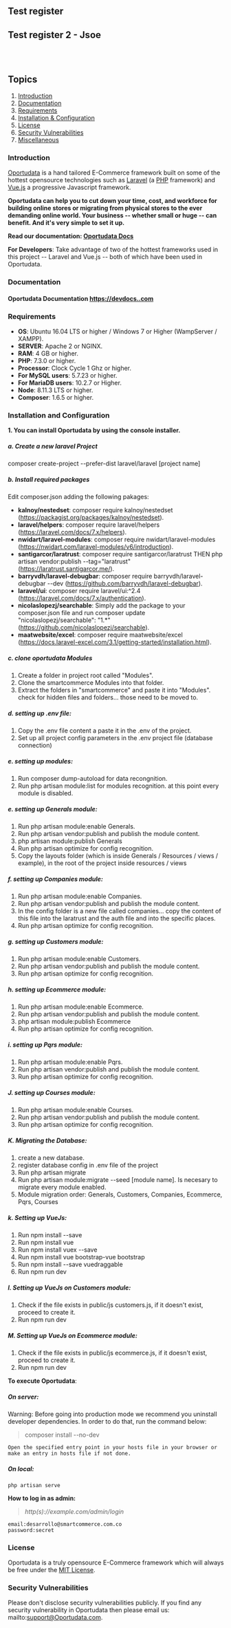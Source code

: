 ## Test register

## Test register 2 - Jsoe

<p align="center">
<a href=""><img src="" alt=""></a>
</p>

<p align="center">
<a href=""><img src="" alt=""></a>
<a href=""><img src="" alt=""></a>
<a href=""><img src="" alt=""></a>
<a href=""><img src="" alt=""></a>
<a href=""><img src="" alt=""></a>
</p>

## Topics

1. [Introduction](#introduction)
2. [Documentation](#documentation)
3. [Requirements](#requirements)
4. [Installation & Configuration](#installation-and-configuration)
5. [License](#license)
6. [Security Vulnerabilities](#security-vulnerabilities)
7. [Miscellaneous](#miscellaneous)

### Introduction

[Oportudata](https://www..com) is a hand tailored E-Commerce framework built on some of the hottest opensource technologies
such as [Laravel](https://laravel.com) (a [PHP](https://secure.php.net/) framework) and [Vue.js](https://vuejs.org)
a progressive Javascript framework.

**Oportudata can help you to cut down your time, cost, and workforce for building online stores or migrating from physical stores
to the ever demanding online world. Your business -- whether small or huge -- can benefit. And it's very simple to set it up.**

**Read our documentation: [Oportudata Docs](https://devdocs..com/)**

**For Developers**:
Take advantage of two of the hottest frameworks used in this project -- Laravel and Vue.js -- both of which have been used in Oportudata.

### Documentation

#### Oportudata Documentation [https://devdocs..com](https://devdocs..com)

### Requirements

- **OS**: Ubuntu 16.04 LTS or higher / Windows 7 or Higher (WampServer / XAMPP).
- **SERVER**: Apache 2 or NGINX.
- **RAM**: 4 GB or higher.
- **PHP**: 7.3.0 or higher.
- **Processor**: Clock Cycle 1 Ghz or higher.
- **For MySQL users**: 5.7.23 or higher.
- **For MariaDB users**: 10.2.7 or Higher.
- **Node**: 8.11.3 LTS or higher.
- **Composer**: 1.6.5 or higher.

### Installation and Configuration

**1. You can install Oportudata by using the console installer.**

##### a. Create a new laravel Project

composer create-project --prefer-dist laravel/laravel [project name]

##### b. Install required packages

Edit composer.json adding the following pakages:

- **kalnoy/nestedset**: composer require kalnoy/nestedset (https://packagist.org/packages/kalnoy/nestedset).
- **laravel/helpers**: composer require laravel/helpers (https://laravel.com/docs/7.x/helpers).
- **nwidart/laravel-modules**: composer require nwidart/laravel-modules (https://nwidart.com/laravel-modules/v6/introduction).
- **santigarcor/laratrust**: composer require santigarcor/laratrust THEN php artisan vendor:publish --tag="laratrust" (https://laratrust.santigarcor.me/).
- **barryvdh/laravel-debugbar**: composer require barryvdh/laravel-debugbar --dev (https://github.com/barryvdh/laravel-debugbar).
- **laravel/ui**: composer require laravel/ui:^2.4 (https://laravel.com/docs/7.x/authentication).
- **nicolaslopezj/searchable**: Simply add the package to your composer.json file and run composer update "nicolaslopezj/searchable": "1.\*" (https://github.com/nicolaslopezj/searchable).
- **maatwebsite/excel**: composer require maatwebsite/excel (https://docs.laravel-excel.com/3.1/getting-started/installation.html).

##### c. clone oportudata Modules

1. Create a folder in project root called "Modules".
2. Clone the smartcommerce Modules into that folder.
3. Extract the folders in "smartcommerce" and paste it into "Modules". check for hidden files and folders... those need to be moved to.

##### d. setting up .env file:

1. Copy the .env file content a paste it in the .env of the project.
2. Set up all project config parameters in the .env project file (database connection)

##### e. setting up modules:

1. Run composer dump-autoload for data recongnition.
2. Run php artisan module:list for modules recognition. at this point every module is disabled.

##### e. setting up Generals module:

1. Run php artisan module:enable Generals.
2. Run php artisan vendor:publish and publish the module content.
3. php artisan module:publish Generals
4. Run php artisan optimize for config recognition.
5. Copy the layouts folder (which is inside Generals / Resources / views / example), in the root of the project inside resources / views

##### f. setting up Companies module:

1. Run php artisan module:enable Companies.
2. Run php artisan vendor:publish and publish the module content.
3. In the config folder is a new file called companies... copy the content of this file into the laratrust and the auth file and into the specific places.
4. Run php artisan optimize for config recognition.

##### g. setting up Customers module:

1. Run php artisan module:enable Customers.
2. Run php artisan vendor:publish and publish the module content.
3. Run php artisan optimize for config recognition.

##### h. setting up Ecommerce module:

1. Run php artisan module:enable Ecommerce.
2. Run php artisan vendor:publish and publish the module content.
3. php artisan module:publish Ecommerce
4. Run php artisan optimize for config recognition.

##### i. setting up Pqrs module:

1. Run php artisan module:enable Pqrs.
2. Run php artisan vendor:publish and publish the module content.
3. Run php artisan optimize for config recognition.

##### J. setting up Courses module:

1. Run php artisan module:enable Courses.
2. Run php artisan vendor:publish and publish the module content.
3. Run php artisan optimize for config recognition.

##### K. Migrating the Database:

1. create a new database.
2. register database config in .env file of the project
3. Run php artisan migrate
4. Run php artisan module:migrate --seed [module name]. Is necesary to migrate every module enabled.
5. Module migration order: Generals, Customers, Companies, Ecommerce, Pqrs, Courses

##### k. Setting up VueJs:

1. Run npm install --save
2. Run npm install vue
3. Run npm install vuex --save
4. Run npm install vue bootstrap-vue bootstrap
5. Run npm install --save vuedraggable
6. Run npm run dev

##### l. Setting up VueJs on Customers module:

1. Check if the file exists in public/js customers.js, if it doesn't exist, proceed to create it.
2. Run npm run dev

##### M. Setting up VueJs on Ecommerce module:

1. Check if the file exists in public/js ecommerce.js, if it doesn't exist, proceed to create it.
2. Run npm run dev

**To execute Oportudata**:

##### On server:

Warning: Before going into production mode we recommend you uninstall developer dependencies.
In order to do that, run the command below:

> composer install --no-dev

```
Open the specified entry point in your hosts file in your browser or make an entry in hosts file if not done.
```

##### On local:

```
php artisan serve
```

**How to log in as admin:**

> _http(s)://example.com/admin/login_

```
email:desarrollo@smartcommerce.com.co
password:secret
```

### License

Oportudata is a truly opensource E-Commerce framework which will always be free under the [MIT License](https://github.com/Oportudata/Oportudata/blob/master/LICENSE).

### Security Vulnerabilities

Please don't disclose security vulnerabilities publicly. If you find any security vulnerability in Oportudata then please email us: mailto:support@Oportudata.com.

